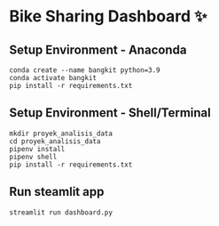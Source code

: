 # Bike Sharing Dashboard ✨

## Setup Environment - Anaconda
```
conda create --name bangkit python=3.9
conda activate bangkit
pip install -r requirements.txt
```

## Setup Environment - Shell/Terminal
```
mkdir proyek_analisis_data
cd proyek_analisis_data
pipenv install
pipenv shell
pip install -r requirements.txt
```

## Run steamlit app
```
streamlit run dashboard.py
```
